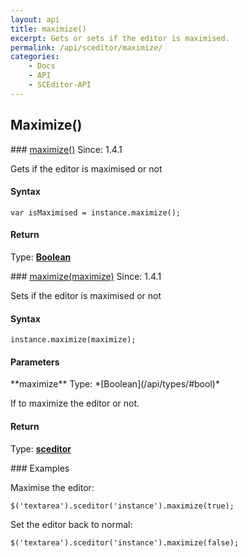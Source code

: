 ```yaml
---
layout: api
title: maximize()
excerpt: Gets or sets if the editor is maximised.
permalink: /api/sceditor/maximize/
categories:
    - Docs
    - API
    - SCEditor-API
---
```

## Maximize()

<article class="api method" markdown="1">
### <a id="maximize" href="#maximize">maximize()</a> <span class="since">Since: 1.4.1</span>

Gets if the editor is maximised or not


#### Syntax

	var isMaximised = instance.maximize();


#### Return

Type: **[Boolean](/api/types/#bool)**
</article>



<article class="api method" markdown="1">
### <a id="maximize-maximize" href="#maximize-maximize">maximize(maximize)</a> <span class="since">Since: 1.4.1</span>

Sets if the editor is maximised or not


#### Syntax

	instance.maximize(maximize);


#### Parameters

<div class="parameters">
<div class="parameter" markdown="1">
**maximize**  
Type: *[Boolean](/api/types/#bool)*  

If to maximize the editor or not.
</div>
</div>


#### Return

Type: **[sceditor](/api/types/#sceditor)**


<article class="api examples" markdown="1">
### Examples

Maximise the editor:

	$('textarea').sceditor('instance').maximize(true);


Set the editor back to normal:

	$('textarea').sceditor('instance').maximize(false);

</article>
</article>

